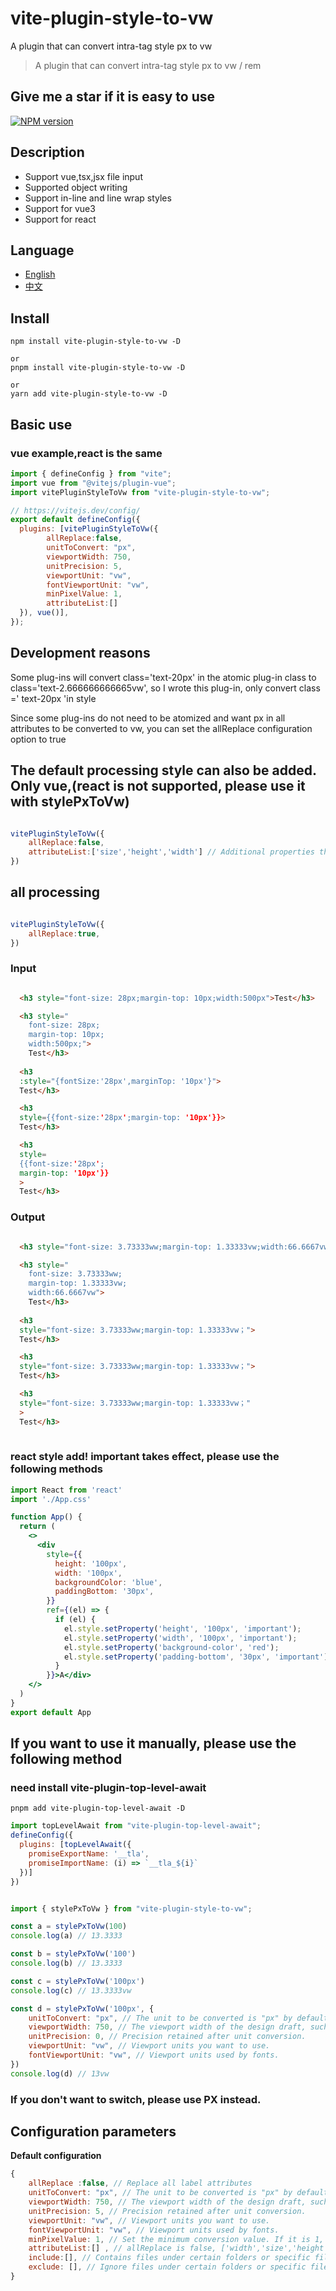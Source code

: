 # vite-plugin-style-to-vw

A plugin that can convert intra-tag style px to vw 

> A plugin that can convert intra-tag style px to vw / rem 

## Give me a star if it is easy to use

[![NPM version](https://img.shields.io/npm/v/vite-plugin-style-to-vw.svg)](https://www.npmjs.com/package/vite-plugin-style-to-vw)

## Description
- Support vue,tsx,jsx file input
- Supported object writing
- Support in-line and line wrap styles
- Support for vue3
- Support for react

## Language

- [English](https://github.com/cq112233/vite-plugin-style-to-vw/blob/master/README.md)
- [中文](https://github.com/cq112233/vite-plugin-style-to-vw/blob/master/README.zh-CN.md)


## Install

```
npm install vite-plugin-style-to-vw -D

or
pnpm install vite-plugin-style-to-vw -D

or
yarn add vite-plugin-style-to-vw -D
```

## Basic use

### vue example,react is the same
```javascript
import { defineConfig } from "vite";
import vue from "@vitejs/plugin-vue";
import vitePluginStyleToVw from "vite-plugin-style-to-vw";

// https://vitejs.dev/config/
export default defineConfig({
  plugins: [vitePluginStyleToVw({
        allReplace:false,
        unitToConvert: "px",
        viewportWidth: 750,
        unitPrecision: 5,
        viewportUnit: "vw",
        fontViewportUnit: "vw",
        minPixelValue: 1,
        attributeList:[]
  }), vue()],
});
```

## Development reasons
Some plug-ins will convert class='text-20px' in the atomic plug-in class to class='text-2.666666666665vw', so I wrote this plug-in, only convert class =' text-20px 'in style

Since some plug-ins do not need to be atomized and want px in all attributes to be converted to vw, you can set the allReplace configuration option to true

## The default processing style can also be added. Only vue,(react is not supported, please use it with stylePxToVw)
```javascript

vitePluginStyleToVw({
    allReplace:false, 
    attributeList:['size','height','width'] // Additional properties that can be handled
})

```
## all processing
```javascript

vitePluginStyleToVw({
    allReplace:true, 
})
```

### Input 
```html

  <h3 style="font-size: 28px;margin-top: 10px;width:500px">Test</h3>

  <h3 style="
    font-size: 28px;
    margin-top: 10px;
    width:500px;">
    Test</h3>
    
  <h3 
  :style="{fontSize:'28px',marginTop: '10px'}">
  Test</h3>

  <h3 
  style={{font-size:'28px';margin-top: '10px'}}>
  Test</h3>

  <h3 
  style=
  {{font-size:'28px';
  margin-top: '10px'}}
  >
  Test</h3>
```

### Output

```html

  <h3 style="font-size: 3.73333ww;margin-top: 1.33333vw;width:66.6667vw">Test</h3>

  <h3 style="
    font-size: 3.73333ww;
    margin-top: 1.33333vw;
    width:66.6667vw">
    Test</h3>
    
  <h3 
  style="font-size: 3.73333ww;margin-top: 1.33333vw；">
  Test</h3>

  <h3 
  style="font-size: 3.73333ww;margin-top: 1.33333vw；">
  Test</h3>

  <h3 
  style="font-size: 3.73333ww;margin-top: 1.33333vw；"
  >
  Test</h3>
  
```

### react style add! important takes effect, please use the following methods
```jsx
import React from 'react'
import './App.css'

function App() {
  return (
    <>
      <div 
        style={{
          height: '100px',
          width: '100px',
          backgroundColor: 'blue',
          paddingBottom: '30px',
        }}
        ref={(el) => {
          if (el) {
            el.style.setProperty('height', '100px', 'important');
            el.style.setProperty('width', '100px', 'important');
            el.style.setProperty('background-color', 'red');
            el.style.setProperty('padding-bottom', '30px', 'important');
          }
        }}>A</div>
    </>
  )
}
export default App
```

## If you want to use it manually, please use the following method
### need install vite-plugin-top-level-await
```
pnpm add vite-plugin-top-level-await -D

```

```javascript
import topLevelAwait from "vite-plugin-top-level-await";
defineConfig({
  plugins: [topLevelAwait({
    promiseExportName: '__tla',
    promiseImportName: (i) => `__tla_${i}`
  })]
})
```

```javascript

import { stylePxToVw } from "vite-plugin-style-to-vw";

const a = stylePxToVw(100)
console.log(a) // 13.3333

const b = stylePxToVw('100')
console.log(b) // 13.3333

const c = stylePxToVw('100px')
console.log(c) // 13.3333vw

const d = stylePxToVw('100px', {
    unitToConvert: "px", // The unit to be converted is "px" by default.
    viewportWidth: 750, // The viewport width of the design draft, such as 
    unitPrecision: 0, // Precision retained after unit conversion.
    viewportUnit: "vw", // Viewport units you want to use.
    fontViewportUnit: "vw", // Viewport units used by fonts.
})
console.log(d) // 13vw

```



### If you don't want to switch, please use PX instead.

## Configuration parameters

**Default configuration**

```javascript
{
    allReplace :false, // Replace all label attributes
    unitToConvert: "px", // The unit to be converted is "px" by default.
    viewportWidth: 750, // The viewport width of the design draft, such as the incoming function, whose parameter is the file path currently processed.
    unitPrecision: 5, // Precision retained after unit conversion.
    viewportUnit: "vw", // Viewport units you want to use.
    fontViewportUnit: "vw", // Viewport units used by fonts.
    minPixelValue: 1, // Set the minimum conversion value. If it is 1, only values greater than 1 will be converted.
    attributeList:[] , // allReplace is false, ['width','size','height']
    include:[], // Contains files under certain folders or specific files, such as files under 'node_modules'
    exclude: [], // Ignore files under certain folders or specific files, such as files under 'node_modules'
}
```